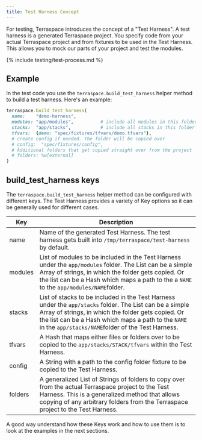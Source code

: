 ```yaml
---
title: Test Harness Concept
---
```


For testing, Terraspace introduces the concept of a "Test Harness".  A test harness is a generated Terraspace project. You specify code from your actual Terraspace project and from fixtures to be used in the Test Harness. This allows you to mock our parts of your project and test the modules.

{% include testing/test-process.md %}

## Example

In the test code you use the `terraspace.build_test_harness` helper method to build a test harness. Here's an example:

```ruby
terraspace.build_test_harness(
  name:    "demo-harness",
  modules: "app/modules",          # include all modules in this folder
  stacks:  "app/stacks",           # include all stacks in this folder
  tfvars:  {demo: "spec/fixtures/tfvars/demo.tfvars"},
  # create config if needed. The folder will be copied over
  # config:  "spec/fixtures/config",
  # Additional folders that get copied straight over from the project
  # folders: %w[external]
)
```

## build_test_harness keys

The `terraspace.build_test_harness` helper method can be configured with different keys. The Test Harness provides a variety of Key options so it can be generally used for different cases.

Key | Description
--- | ---
name | Name of the generated Test Harness. The test harness gets built into `/tmp/terraspace/test-harness` by default.
modules | List of modules to be included in the Test Harness under the `app/modules` folder. The List can be a simple Array of strings, in which the folder gets copied. Or the list can be a Hash which maps a path to the a `NAME` to the `app/modules/NAME`folder.
stacks | List of stacks to be included in the Test Harness under the `app/stacks` folder. The List can be a simple Array of strings, in which the folder gets copied. Or the list can be a Hash which maps a path to the `NAME` in the `app/stacks/NAME`folder of the Test Harness.
tfvars | A Hash that maps either files or folders over to be copied to the `app/stacks/STACK/tfvars` within the Test Harness.
config | A String with a path to the config folder fixture to be copied to the Test Harness.
folders | A generalized List of Strings of folders to copy over from the actual Terraspace project to the Test Harness. This is a generalized method that allows copying of any arbitrary folders from the Terraspace project to the Test Harness.

A good way understand how these Keys work and how to use them is to look at the examples in the next sections.
